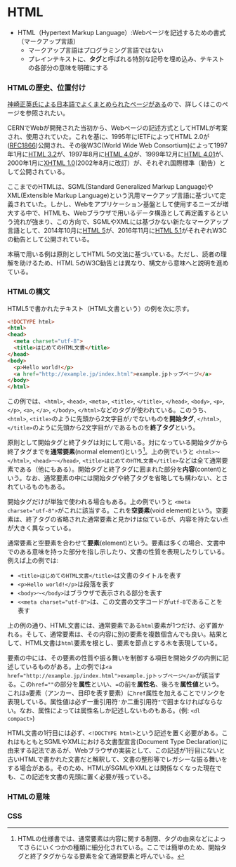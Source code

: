 # HTML

- HTML（Hypertext Markup Language）:Webページを記述するための書式（マークアップ言語）
  - マークアップ言語はプログラミング言語ではない
  - プレインテキストに、**タグ**と呼ばれる特別な記号を埋め込み、テキストの各部分の意味を明確にする

### HTMLの歴史、位置付け

[神崎正英氏による日本語でよくまとめられたページがある](http://www.kanzaki.com/docs/html/htminfo-ex1.html)ので、詳しくはこのページを参照されたい。

CERNでWebが開発された当初から、Webページの記述方式としてHTMLが考案され、使用されていた。これを基に、1995年にIETFによってHTML 2.0が([RFC1866](http://www.ietf.org/rfc/rfc1866.txt))公開され、その後W3C(World Wide Web Consortium)によって1997年1月に[HTML 3.2](http://www.w3.org/TR/REC-html32)が、1997年8月に[HTML 4.0](http://www.w3.org/TR/REC-html40)が、1999年12月に[HTML 4.01](http://www.w3.org/TR/html401)が、2000年1月に[XHTML 1.0](http://www.w3.org/TR/xhtml1)(2002年8月に改訂）が、それぞれ国際標準（勧告）として公開されている。

ここまでのHTMLは、SGML(Standard Generalized Markup Language)やXML(Extensible Markup Language)という汎用マークアップ言語に基づいて定義されていた。しかし、Webをアプリケーション基盤として使用するニーズが増大する中で、HTMLも、Webブラウザで用いるデータ構造として再定義するという流れが強まり、この方向で、SGMLやXMLには基づかない新たなマークアップ言語として、2014年10月に[HTML 5](http://www.w3.org/TR/html5/)が、2016年11月に[HTML 5.1](https://www.w3.org/TR/html51/)がそれぞれW3Cの勧告として公開されている。

本稿で用いる例は原則としてHTML 5の文法に基づいている。ただし、読者の理解を助けるため、HTML 5のW3C勧告とは異なり、構文から意味へと説明を進めている。

### HTMLの構文

HTML5で書かれたテキスト（HTML文書という）の例を次に示す。

``` html
<!DOCTYPE html>
<html>
<head>
  <meta charset="utf-8">
  <title>はじめてのHTML文書</title>
</head>
<body>
  <p>Hello world!</p>
  <a href="http://example.jp/index.html">example.jpトップページ</a>
</body>
</html>
```

この例では、`<html>`, `<head>`, `<meta>`, `<title>`, `</title>`, `</head>`, `<body>`, `<p>`, `</p>`, `<a>`, `</a>`, `</body>`, `</html>`などのタグが使われている。このうち、`<html>`, `<title>`のように先頭から2文字目が`/`でないものを**開始タグ**, `</html>`, `</title>`のように先頭から2文字目が`/`であるものを**終了タグ**という。

原則として開始タグと終了タグは対にして用いる。対になっている開始タグから終了タグまでを**通常要素**(normal element)という[^1]。上の例でいうと `<html>〜</html>`, `<head>〜</head>`, `<title>はじめてのHTML文書</title>`などは全て通常要素である（他にもある）。開始タグと終了タグに囲まれた部分を**内容**(content)という。なお、通常要素の中には開始タグや終了タグを省略しても構わない、とされているものもある。

[^1]:HTMLの仕様書では、通常要素は内容に関する制限、タグの由来などによってさらにいくつかの種類に細分化されている。ここでは簡単のため、開始タグと終了タグからなる要素を全て通常要素と呼んでいる。

開始タグだけが単独で使われる場合もある。上の例でいうと `<meta charset="utf-8">`がこれに該当する。これを**空要素**(void element)という。空要素は、終了タグの省略された通常要素と見かけは似ているが、内容を持たない点が大きく異なっている。

通常要素と空要素を合わせて**要素**(element)という。要素は多くの場合、文書中でのある意味を持った部分を指し示したり、文書の性質を表現したりしている。例えば上の例では:

* `<title>はじめてのHTML文書</title>`は文書のタイトルを表す
* `<p>Hello world!</p>`は段落を表す
* `<body>〜</body>`はブラウザで表示される部分を表す
* `<<meta charset="utf-8">`は、この文書の文字コードが`utf-8`であることを表す

上の例の通り、HTML文書には、通常要素である`html`要素が1つだけ、必ず置かれる。そして、通常要素は、その内容に別の要素を複数個含んでも良い。結果として、HTML文書は`html`要素を根とし、要素を節点とする木を表現している。

要素の中には、その要素の性質や振る舞いを制御する項目を開始タグの内側に記述しているものがある。上の例では`<a href="http://example.jp/index.html">example.jpトップページ</a>`が該当する。この`href=""`の部分を**属性**といい、`=`の前を**属性名**、後ろを**属性値**という。これは`a`要素（アンカー、目印を表す要素）に`href`属性を加えることでリンクを表現している。属性値は必ず一重引用符`'`か二重引用符`"`で囲まなければならない。なお、属性によっては属性名しか記述しないものもある。(例: `<dl compact>`)

HTML文書の1行目には必ず、`<!DOCTYPE html>`という記述を置く必要がある。これはもともとSGMLやXMLにおける文書型宣言(Document Type Declaration)に由来する記法であるが、Webブラウザの実装として、この記述が1行目にないと古いHTMLで書かれた文書だと解釈して、文書の整形等でレガシーな振る舞いをする場合がある。そのため、HTMLがSGMLやXMLとは関係なくなった現在でも、この記述を文書の先頭に置く必要が残っている。

### HTMLの意味

### CSS

